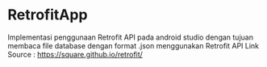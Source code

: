 # RetrofitApp
Implementasi penggunaan Retrofit API pada android studio dengan tujuan membaca file database dengan format .json menggunakan Retrofit API 
Link Source : https://square.github.io/retrofit/
